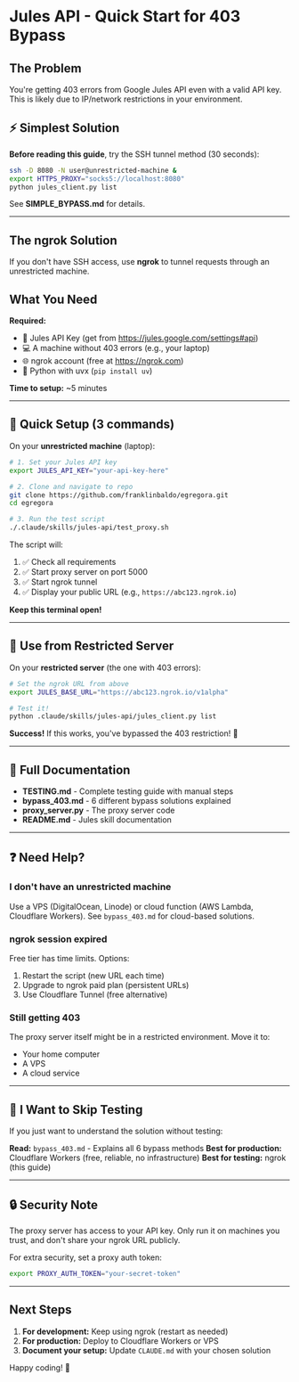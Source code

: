# Jules API - Quick Start for 403 Bypass

## The Problem
You're getting 403 errors from Google Jules API even with a valid API key. This is likely due to IP/network restrictions in your environment.

## ⚡ Simplest Solution

**Before reading this guide**, try the SSH tunnel method (30 seconds):
```bash
ssh -D 8080 -N user@unrestricted-machine &
export HTTPS_PROXY="socks5://localhost:8080"
python jules_client.py list
```

See **SIMPLE_BYPASS.md** for details.

---

## The ngrok Solution

If you don't have SSH access, use **ngrok** to tunnel requests through an unrestricted machine.

## What You Need

**Required:**
- 🔑 Jules API Key (get from https://jules.google.com/settings#api)
- 💻 A machine without 403 errors (e.g., your laptop)
- 🌐 ngrok account (free at https://ngrok.com)
- 🐍 Python with uvx (`pip install uv`)

**Time to setup:** ~5 minutes

---

## 🚀 Quick Setup (3 commands)

On your **unrestricted machine** (laptop):

```bash
# 1. Set your Jules API key
export JULES_API_KEY="your-api-key-here"

# 2. Clone and navigate to repo
git clone https://github.com/franklinbaldo/egregora.git
cd egregora

# 3. Run the test script
./.claude/skills/jules-api/test_proxy.sh
```

The script will:
1. ✅ Check all requirements
2. ✅ Start proxy server on port 5000
3. ✅ Start ngrok tunnel
4. ✅ Display your public URL (e.g., `https://abc123.ngrok.io`)

**Keep this terminal open!**

---

## 📱 Use from Restricted Server

On your **restricted server** (the one with 403 errors):

```bash
# Set the ngrok URL from above
export JULES_BASE_URL="https://abc123.ngrok.io/v1alpha"

# Test it!
python .claude/skills/jules-api/jules_client.py list
```

**Success!** If this works, you've bypassed the 403 restriction! 🎉

---

## 📖 Full Documentation

- **TESTING.md** - Complete testing guide with manual steps
- **bypass_403.md** - 6 different bypass solutions explained
- **proxy_server.py** - The proxy server code
- **README.md** - Jules skill documentation

---

## ❓ Need Help?

### I don't have an unrestricted machine
Use a VPS (DigitalOcean, Linode) or cloud function (AWS Lambda, Cloudflare Workers).
See `bypass_403.md` for cloud-based solutions.

### ngrok session expired
Free tier has time limits. Options:
1. Restart the script (new URL each time)
2. Upgrade to ngrok paid plan (persistent URLs)
3. Use Cloudflare Tunnel (free alternative)

### Still getting 403
The proxy server itself might be in a restricted environment. Move it to:
- Your home computer
- A VPS
- A cloud service

---

## 🏃 I Want to Skip Testing

If you just want to understand the solution without testing:

**Read:** `bypass_403.md` - Explains all 6 bypass methods
**Best for production:** Cloudflare Workers (free, reliable, no infrastructure)
**Best for testing:** ngrok (this guide)

---

## 🔒 Security Note

The proxy server has access to your API key. Only run it on machines you trust, and don't share your ngrok URL publicly.

For extra security, set a proxy auth token:
```bash
export PROXY_AUTH_TOKEN="your-secret-token"
```

---

## Next Steps

1. **For development:** Keep using ngrok (restart as needed)
2. **For production:** Deploy to Cloudflare Workers or VPS
3. **Document your setup:** Update `CLAUDE.md` with your chosen solution

Happy coding! 🚀
